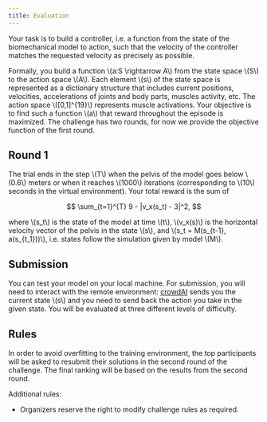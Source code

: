 ```yaml
---
title: Evaluation
---
```


<script type="text/javascript"
    src="http://cdn.mathjax.org/mathjax/latest/MathJax.js?config=TeX-AMS-MML_HTMLorMML">
</script>

Your task is to build a controller, i.e. a function from the state of the biomechanical model to action, such that the velocity of the controller matches the requested velocity as precisely as possible. 

Formally, you build a function \\(a:S \rightarrow A\\) from the state space \\(S\\) to the action space \\(A\\). Each element \\(s\\) of the state space is represented as a dictionary structure that includes current positions, velocities, accelerations of joints and body parts, muscles activity, etc. The action space \\([0,1]^{19}\\) represents muscle activations. Your objective is to find such a function \\(a\\) that reward throughout the episode is maximized. The challenge has two rounds, for now we provide the objective function of the first round.

## Round 1

The trial ends in the step \\(T\\) when the pelvis of the model goes below \\(0.6\\) meters or when it reaches \\(1000\\) iterations (corresponding to \\(10\\) seconds in the virtual environment). Your total reward is the sum of 

$$ \sum_{t=1}^{T} 9 - |v_x(s_t) - 3|^2, $$

where \\(s_t\\) is the state of the model at time \\(t\\), \\(v_x(s)\\) is the horizontal velocity vector of the pelvis in the state \\(s\\), and \\(s_t = M(s_{t-1}, a(s_{t_1}))\\), i.e. states follow the simulation given by model \\(M\\).

## Submission

You can test your model on your local machine. For submission, you will need to interact with the remote environment: [crowdAI](https://www.crowdai.org/challenges/nips-2018-ai-for-prosthetics-challenge) sends you the current state \\(s\\) and you need to send back the action you take in the given state. You will be evaluated at three different levels of difficulty. 

## Rules

In order to avoid overfitting to the training environment, the top participants will be asked to resubmit their solutions in the second round of the challenge. The final ranking will be based on the results from the second round.

Additional rules:
* Organizers reserve the right to modify challenge rules as required.
